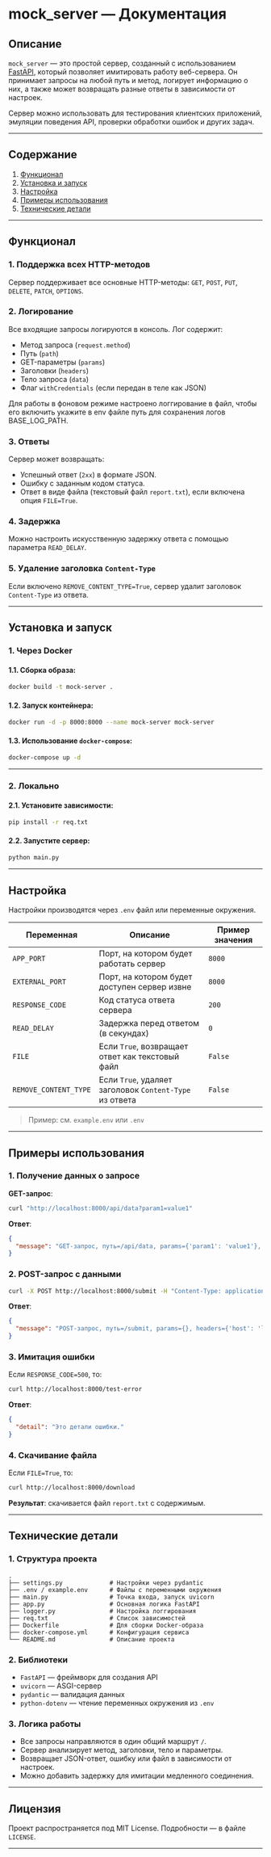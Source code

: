 # mock_server — Документация

## Описание
`mock_server` — это простой сервер, созданный с использованием [FastAPI](https://fastapi.tiangolo.com/), который позволяет имитировать работу веб-сервера. Он принимает запросы на любой путь и метод, логирует информацию о них, а также может возвращать разные ответы в зависимости от настроек.

Сервер можно использовать для тестирования клиентских приложений, эмуляции поведения API, проверки обработки ошибок и других задач.

---

## Содержание

1. [Функционал](#функционал)
2. [Установка и запуск](#установка-и-запуск)
3. [Настройка](#настройка)
4. [Примеры использования](#примеры-использования)
5. [Технические детали](#технические-детали)

---

## Функционал

### 1. **Поддержка всех HTTP-методов**
Сервер поддерживает все основные HTTP-методы: `GET`, `POST`, `PUT`, `DELETE`, `PATCH`, `OPTIONS`.

### 2. **Логирование**
Все входящие запросы логируются в консоль. Лог содержит:
- Метод запроса (`request.method`)
- Путь (`path`)
- GET-параметры (`params`)
- Заголовки (`headers`)
- Тело запроса (`data`)
- Флаг `withCredentials` (если передан в теле как JSON)

Для работы в фоновом режиме настроено логгирование в файл, чтобы его включить укажите в env файле путь для сохранения логов BASE_LOG_PATH.

### 3. **Ответы**
Сервер может возвращать:
- Успешный ответ (`2xx`) в формате JSON.
- Ошибку с заданным кодом статуса.
- Ответ в виде файла (текстовый файл `report.txt`), если включена опция `FILE=True`.

### 4. **Задержка**
Можно настроить искусственную задержку ответа с помощью параметра `READ_DELAY`.

### 5. **Удаление заголовка `Content-Type`**
Если включено `REMOVE_CONTENT_TYPE=True`, сервер удалит заголовок `Content-Type` из ответа.

---

## Установка и запуск

### 1. **Через Docker**

#### 1.1. Сборка образа:
```bash
docker build -t mock-server .
```

#### 1.2. Запуск контейнера:
```bash
docker run -d -p 8000:8000 --name mock-server mock-server
```

#### 1.3. Использование `docker-compose`:
```bash
docker-compose up -d
```

---

### 2. **Локально**

#### 2.1. Установите зависимости:
```bash
pip install -r req.txt
```

#### 2.2. Запустите сервер:
```bash
python main.py
```

---

## Настройка

Настройки производятся через `.env` файл или переменные окружения.

| Переменная            | Описание                                                                 | Пример значения |
|----------------------|--------------------------------------------------------------------------|------------------|
| `APP_PORT`           | Порт, на котором будет работать сервер                                   | `8000`           |
| `EXTERNAL_PORT`      | Порт, на котором будет доступен сервер извне                             | `8000`           |
| `RESPONSE_CODE`      | Код статуса ответа сервера                                               | `200`            |
| `READ_DELAY`         | Задержка перед ответом (в секундах)                                      | `0`              |
| `FILE`               | Если `True`, возвращает ответ как текстовый файл                         | `False`          |
| `REMOVE_CONTENT_TYPE`| Если `True`, удаляет заголовок `Content-Type` из ответа                  | `False`          |

> Пример: см. `example.env` или `.env`

---

## Примеры использования

### 1. **Получение данных о запросе**
**GET-запрос**:
```bash
curl "http://localhost:8000/api/data?param1=value1"
```
**Ответ**:
```json
{
  "message": "GET-запрос, путь=/api/data, params={'param1': 'value1'}, headers={}, data=None, withCredentials=None"
}
```

### 2. **POST-запрос с данными**
```bash
curl -X POST http://localhost:8000/submit -H "Content-Type: application/json" -d '{"key":"value"}'
```
**Ответ**:
```json
{
  "message": "POST-запрос, путь=/submit, params={}, headers={'host': 'localhost:8000', 'content-type': 'application/json', ...}, data={'key': 'value'}, withCredentials=None"
}
```

### 3. **Имитация ошибки**
Если `RESPONSE_CODE=500`, то:
```bash
curl http://localhost:8000/test-error
```
**Ответ**:
```json
{
  "detail": "Это детали ошибки."
}
```

### 4. **Скачивание файла**
Если `FILE=True`, то:
```bash
curl http://localhost:8000/download
```
**Результат**: скачивается файл `report.txt` с содержимым.

---

## Технические детали

### 1. **Структура проекта**
```
.
├── settings.py             # Настройки через pydantic
├── .env / example.env      # Файлы с переменными окружения
├── main.py                 # Точка входа, запуск uvicorn
├── app.py                  # Основная логика FastAPI
├── logger.py               # Настройка логгирования
├── req.txt                 # Список зависимостей
├── Dockerfile              # Для сборки Docker-образа
├── docker-compose.yml      # Конфигурация сервиса
└── README.md               # Описание проекта
```

### 2. **Библиотеки**
- `FastAPI` — фреймворк для создания API
- `uvicorn` — ASGI-сервер
- `pydantic` — валидация данных
- `python-dotenv` — чтение переменных окружения из `.env`

### 3. **Логика работы**
- Все запросы направляются в один общий маршрут `/`.
- Сервер анализирует метод, заголовки, тело и параметры.
- Возвращает JSON-ответ, ошибку или файл в зависимости от настроек.
- Можно добавить задержку для имитации медленного соединения.

---

## Лицензия

Проект распространяется под MIT License. Подробности — в файле `LICENSE`.

---
